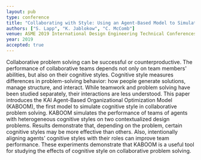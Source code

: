 ```yaml
---
layout: pub
type: conference
title: "Collaborating with Style: Using an Agent-Based Model to Simulate Cognitive Style Diversity in Problem Solving Teams"
authors: ["S. Lapp", "K. Jablokow", "C. McComb"]
venue: ASME 2019 International Design Engineering Technical Conferences and Computers and Information in Engineering Conference
year: 2019
accepted: true
---
```

Collaborative problem solving can be successful or counterproductive. The performance of collaborative teams depends not only on team members' abilities, but also on their cognitive styles. Cognitive style measures differences in problem-solving behavior: how people generate solutions, manage structure, and interact. While teamwork and problem solving have been studied separately, their interactions are less understood. This paper introduces the KAI Agent-Based Organizational Optimization Model (KABOOM), the first model to simulate cognitive style in collaborative problem solving. KABOOM simulates the performance of teams of agents with heterogeneous cognitive styles on two contextualized design problems. Results demonstrate that, depending on the problem, certain cognitive styles may be more effective than others. Also, intentionally aligning agents' cognitive styles with their roles can improve team performance. These experiments demonstrate that KABOOM is a useful tool for studying the effects of cognitive style on collaborative problem solving.  